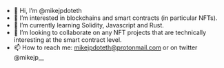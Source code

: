- 👋 Hi, I’m @mikejpdoteth
- 👀 I’m interested in blockchains and smart contracts (in particular NFTs).
- 🌱 I’m currently learning Solidity, Javascript and Rust.
- 💞️ I’m looking to collaborate on any NFT projects that are technically interesting at the smart contract level.
- 📫 How to reach me: mikejpdoteth@protonmail.com or on twitter @mikejp__

<!---
mikejpdoteth/mikejpdoteth is a ✨ special ✨ repository because its `README.md` (this file) appears on your GitHub profile.
You can click the Preview link to take a look at your changes.
--->
